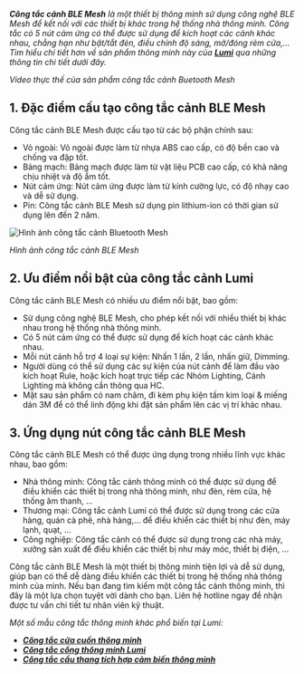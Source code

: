﻿***Công tắc cảnh BLE Mesh** là một thiết bị thông minh sử dụng công nghệ BLE Mesh để kết nối với các thiết bị khác trong hệ thống nhà thông minh. Công tắc có 5 nút cảm ứng có thể được sử dụng để kích hoạt các cảnh khác nhau, chẳng hạn như bật/tắt đèn, điều chỉnh độ sáng, mở/đóng rèm cửa,… Tìm hiểu chi tiết hơn về sản phẩm thông minh này của [**Lumi**](https://lumi.vn/) qua những thông tin chi tiết dưới đây.*

*Video thực thế của sản phẩm công tắc cảnh Buetooth Mesh*
## **1. Đặc điểm cấu tạo công tắc cảnh BLE Mesh**
Công tắc cảnh BLE Mesh được cấu tạo từ các bộ phận chính sau:

- Vỏ ngoài: Vỏ ngoài được làm từ nhựa ABS cao cấp, có độ bền cao và chống va đập tốt.
- Bảng mạch: Bảng mạch được làm từ vật liệu PCB cao cấp, có khả năng chịu nhiệt và độ ẩm tốt.
- Nút cảm ứng: Nút cảm ứng được làm từ kính cường lực, có độ nhạy cao và dễ sử dụng.
- Pin: Công tắc cảnh BLE Mesh sử dụng pin lithium-ion có thời gian sử dụng lên đến 2 năm.

![Hình ảnh công tắc cảnh Bluetooth Mesh](Aspose.Words.86bf5b98-194c-4cce-b7c3-fabdbeb9bd4c.001.png)

*Hình ảnh công tắc cảnh BLE Mesh*
## **2. Ưu điểm nổi bật của công tắc cảnh Lumi**
Công tắc cảnh BLE Mesh có nhiều ưu điểm nổi bật, bao gồm:

- Sử dụng công nghệ BLE Mesh, cho phép kết nối với nhiều thiết bị khác nhau trong hệ thống nhà thông minh.
- Có 5 nút cảm ứng có thể được sử dụng để kích hoạt các cảnh khác nhau.
- Mỗi nút cảnh hỗ trợ 4 loại sự kiện: Nhấn 1 lần, 2 lần, nhấn giữ, Dimming.
- Người dùng có thể sử dụng các sự kiện của nút cảnh để làm đầu vào kích hoạt Rule, hoặc kích hoạt trực tiếp các Nhóm Lighting, Cảnh Lighting mà không cần thông qua HC.
- Mặt sau sản phẩm có nam châm, đi kèm phụ kiện tấm kim loại & miếng dán 3M để có thể linh động khi đặt sản phẩm lên các vị trí khác nhau.
## **3. Ứng dụng nút công tắc cảnh BLE Mesh**
Công tắc cảnh BLE Mesh có thể được ứng dụng trong nhiều lĩnh vực khác nhau, bao gồm:

- Nhà thông minh: Công tắc cảnh thông minh có thể được sử dụng để điều khiển các thiết bị trong nhà thông minh, như đèn, rèm cửa, hệ thống âm thanh, …
- Thương mại: Công tắc cảnh Lumi có thể được sử dụng trong các cửa hàng, quán cà phê, nhà hàng,… để điều khiển các thiết bị như đèn, máy lạnh, quạt, …
- Công nghiệp: Công tắc cảnh có thể được sử dụng trong các nhà máy, xưởng sản xuất để điều khiển các thiết bị như máy móc, thiết bị điện, …

Công tắc cảnh BLE Mesh là một thiết bị thông minh tiện lợi và dễ sử dụng, giúp bạn có thể dễ dàng điều khiển các thiết bị trong hệ thống nhà thông minh của mình. Nếu bạn đang tìm kiếm một công tắc cảnh thông minh, thì đây là một lựa chọn tuyệt vời dành cho bạn. Liên hệ hotline ngay để nhận được tư vấn chi tiết tư nhân viên kỹ thuật.

*Một số mẫu công tắc thông minh khác phổ biến tại Lumi:*

- [***Công tắc cửa cuốn thông minh***](https://lumi.vn/cong-tac-thong-minh/)
- [***Công tắc cổng thông minh Lumi***](https://lumi.vn/cong-tac-cong-thong-minh.html)
- [***Công tắc cầu thang tích hợp cảm biến thông minh***](https://lumi.vn/san-pham/cong-tac-cau-thang-tich-hop-cam-bien-2-trong-1.html)
